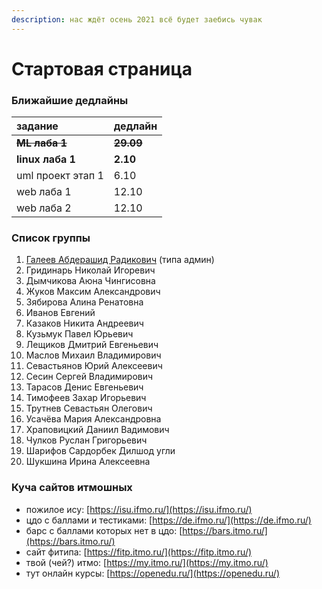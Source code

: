 ```yaml
---
description: нас ждёт осень 2021 всё будет заебись чувак
---
```


# Стартовая страница

### Ближайшие дедлайны

| задание | дедлайн |
| :--- | :--- |
| ~~**ML лаба 1**~~ | ~~**29.09**~~ |
| **linux лаба 1** | **2.10** |
| uml проект этап 1 | 6.10 |
| web лаба 1 | 12.10 |
| web лаба 2 | 12.10 |

### Список группы

1. [Галеев Абдерашид Радикович](https://vk.com/grashid) \(типа админ\) 
2. Гридинарь Николай Игоревич
3. Дымчикова Аюна Чингисовна
4. Жуков Максим Александрович
5. Зябирова Алина Ренатовна 
6. Иванов Евгений
7. Казаков Никита Андреевич 
8. Кузьмук Павел Юрьевич
9. Лещиков Дмитрий Евгеньевич  
10. Маслов Михаил Владимирович
11. Севастьянов Юрий Алексеевич
12. Сесин Сергей Владимирович
13. Тарасов Денис Евгеньевич
14. Тимофеев Захар Игорьевич 
15. Трутнев Севастьян Олегович
16. Усачёва Мария Александровна 
17. Храповицкий Даниил Вадимович 
18. Чулков Руслан Григорьевич 
19. Шарифов Сардорбек Дилшод угли
20. Шукшина Ирина Алексеевна

### Куча сайтов итмошных

* пожилое ису: [https://isu.ifmo.ru/](https://isu.ifmo.ru/)
* цдо с баллами и тестиками: [https://de.ifmo.ru/](https://de.ifmo.ru/)
* барс с баллами которых нет в цдо: [https://bars.itmo.ru/](https://bars.itmo.ru/)
* сайт фитипа: [https://fitp.itmo.ru/](https://fitp.itmo.ru/)
* твой \(чей?\) итмо: [https://my.itmo.ru/](https://my.itmo.ru/)
* тут онлайн курсы: [https://openedu.ru/](https://openedu.ru/)


